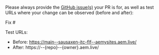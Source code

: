 Please always provide the [GitHub issue(s)](../issues) your PR is for, as well as test URLs where your change can be observed (before and after):

Fix #<gh-issue-id>

Test URLs:
- Before: https://main--sausaxen-itc-flf--aemysites.aem.live/
- After: https://<branch>--{repo}--{owner}.aem.live/
